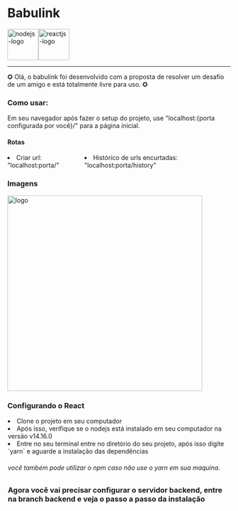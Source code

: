 # Babulink

<div style="display: flex;">
<img src="https://img.shields.io/badge/Node.js-43853D?style=for-the-badge&logo=node.js&logoColor=white" alt="nodejs-logo" width="70px" />
<img src="https://img.shields.io/badge/React-20232A?style=for-the-badge&logo=react&logoColor=61DAFB" alt="reactjs-logo" width="70px"  />
</div>

---
  ✪ Olá, o babulink foi desenvolvido com a proposta de resolver um desafio de um amigo e está totalmente livre para uso. ✪
  
  <h3> Como usar:</h2>
  <p>Em seu navegador após fazer o setup do projeto, use "localhost:{porta configurada por você}/" para a página inicial.</p>
  <h4>Rotas</h4>
  <div style="display: flex; outline: none;">
  <li>Criar url: "localhost:porta/"</li>
  <li>Histórico de urls encurtadas: "localhost:porta/history"</li>
  </div>

<h3>Imagens</h3>
<img src="https://user-images.githubusercontent.com/63478331/114485970-3f7d7480-9be3-11eb-921b-492429ef3c81.png" width="440px" alt="logo">  

 <h3>Configurando o React</h3>
 
 <div style="margin: 1px;">
 <li>Clone o projeto em seu computador</li>
 <li>Após isso, verifique se o nodejs está instalado em seu computador na versão v14.16.0</li>
 <li>Entre no seu terminal entre no diretório do seu projeto, após isso digite `yarn` e aguarde a instalação das dependências</li>
 
 <h6>você também pode utilizar o npm caso não use o yarn em sua maquina.</h6>
 
 <h3>Agora você vai precisar configurar o servidor backend, entre na branch backend e veja o passo a passo da instalação<h3>
 </div>
